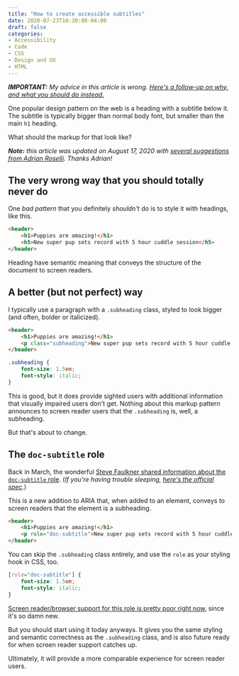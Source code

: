 ```yaml
---
title: "How to create accessible subtitles"
date: 2020-07-23T10:30:00-04:00
draft: false
categories:
- Accessibility
- Code
- CSS
- Design and UX
- HTML
---
```


_**IMPORTANT:** My advice in this article is wrong. [Here's a follow-up on why, and what you should do instead.](/i-was-wrong-about-how-to-create-accessible-subtitles/)_

One popular design pattern on the web is a heading with a subtitle below it. The subtitle is typically bigger than normal body font, but smaller than the main `h1` heading.

What should the markup for that look like?

_**Note:** this article was updated on August 17, 2020 with [several suggestions from Adrian Roselli](https://twitter.com/aardrian/status/1294630583616917505). Thanks Adrian!_

## The very wrong way that you should totally never do

One *bad pattern* that you definitely *shouldn't* do is to style it with headings, like this.

```html
<header>
	<h1>Puppies are amazing!</h1>
	<h5>New super pup sets record with 5 hour cuddle session</h5>
</header>
```

Heading have semantic meaning that conveys the structure of the document to screen readers.

## A better (but not perfect) way

I typically use a paragraph with a `.subheading` class, styled to look bigger (and often, bolder or italicized).

```html
<header>
	<h1>Puppies are amazing!</h1>
	<p class="subheading">New super pup sets record with 5 hour cuddle session</p>
</header>
```

```css
.subheading {
	font-size: 1.5em;
	font-style: italic;
}
```

This is good, but it does provide sighted users with additional information that visually impaired users don't get. Nothing about this markup pattern announces to screen reader users that the `.subheading` is, well, a subheading.

But that's about to change.

## The `doc-subtitle` role

Back in March, the wonderful [Steve Faulkner shared information about the `doc-subtitle` role](https://twitter.com/stevefaulkner/status/1236241209686966272). (*If you're having trouble sleeping, [here's the official spec](https://www.w3.org/TR/dpub-aria-1.0/#doc-subtitle).*)

This is a new addition to ARIA that, when added to an element, conveys to screen readers that the element is a subheading.

```html
<header>
	<h1>Puppies are amazing!</h1>
	<p role="doc-subtitle">New super pup sets record with 5 hour cuddle session</p>
</header>
```

You can skip the `.subheading` class entirely, and use the `role` as your styling hook in CSS, too.

```css
[role="doc-subtitle"] {
	font-size: 1.5em;
	font-style: italic;
}
```

[Screen reader/browser support for this role is pretty poor right now](https://twitter.com/stevefaulkner/status/1291639003872137217), since it's so damn new.

But you should start using it today anyways. It gives you the same styling and semantic correctness as the `.subheading` class, and is also future ready for when screen reader support catches up.

Ultimately, it will provide a more comparable experience for screen reader users.